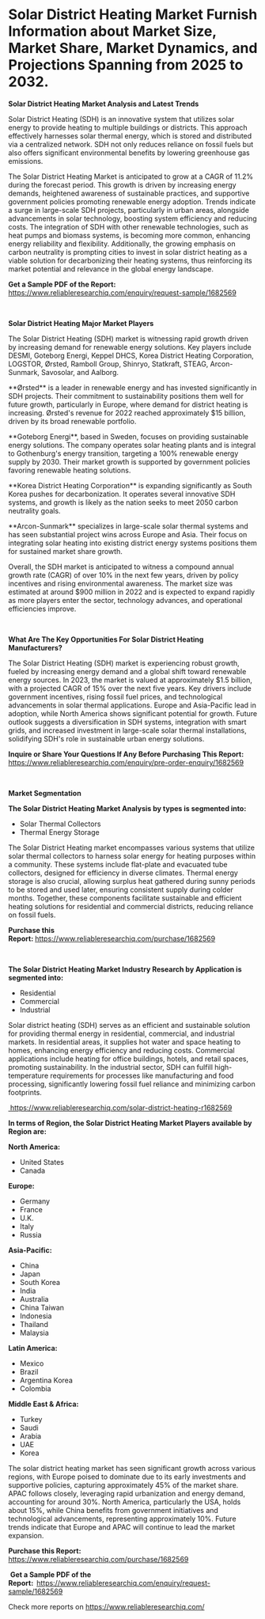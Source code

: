 <p><h1>Solar District Heating Market Furnish Information about Market Size, Market Share, Market Dynamics, and Projections Spanning from 2025 to 2032.</h1></p><p><strong>Solar District Heating Market Analysis and Latest Trends</strong></p>
<p><p>Solar District Heating (SDH) is an innovative system that utilizes solar energy to provide heating to multiple buildings or districts. This approach effectively harnesses solar thermal energy, which is stored and distributed via a centralized network. SDH not only reduces reliance on fossil fuels but also offers significant environmental benefits by lowering greenhouse gas emissions.</p><p>The Solar District Heating Market is anticipated to grow at a CAGR of 11.2% during the forecast period. This growth is driven by increasing energy demands, heightened awareness of sustainable practices, and supportive government policies promoting renewable energy adoption. Trends indicate a surge in large-scale SDH projects, particularly in urban areas, alongside advancements in solar technology, boosting system efficiency and reducing costs. The integration of SDH with other renewable technologies, such as heat pumps and biomass systems, is becoming more common, enhancing energy reliability and flexibility. Additionally, the growing emphasis on carbon neutrality is prompting cities to invest in solar district heating as a viable solution for decarbonizing their heating systems, thus reinforcing its market potential and relevance in the global energy landscape.</p></p>
<p><strong>Get a Sample PDF of the Report:&nbsp;</strong> <a href="https://www.reliableresearchiq.com/enquiry/request-sample/1682569?utm_campaign=1950&utm_medium=2&utm_source=Github&utm_content=ia&utm_term=13022025&utm_id=solar-district-heating">https://www.reliableresearchiq.com/enquiry/request-sample/1682569</a></p>
<p>&nbsp;</p>
<p><strong>Solar District Heating Major Market Players</strong></p>
<p><p>The Solar District Heating (SDH) market is witnessing rapid growth driven by increasing demand for renewable energy solutions. Key players include DESMI, Goteborg Energi, Keppel DHCS, Korea District Heating Corporation, LOGSTOR, Ørsted, Ramboll Group, Shinryo, Statkraft, STEAG, Arcon-Sunmark, Savosolar, and Aalborg.</p><p>**Ørsted** is a leader in renewable energy and has invested significantly in SDH projects. Their commitment to sustainability positions them well for future growth, particularly in Europe, where demand for district heating is increasing. Ørsted's revenue for 2022 reached approximately $15 billion, driven by its broad renewable portfolio.</p><p>**Goteborg Energi**, based in Sweden, focuses on providing sustainable energy solutions. The company operates solar heating plants and is integral to Gothenburg's energy transition, targeting a 100% renewable energy supply by 2030. Their market growth is supported by government policies favoring renewable heating solutions.</p><p>**Korea District Heating Corporation** is expanding significantly as South Korea pushes for decarbonization. It operates several innovative SDH systems, and growth is likely as the nation seeks to meet 2050 carbon neutrality goals.</p><p>**Arcon-Sunmark** specializes in large-scale solar thermal systems and has seen substantial project wins across Europe and Asia. Their focus on integrating solar heating into existing district energy systems positions them for sustained market share growth. </p><p>Overall, the SDH market is anticipated to witness a compound annual growth rate (CAGR) of over 10% in the next few years, driven by policy incentives and rising environmental awareness. The market size was estimated at around $900 million in 2022 and is expected to expand rapidly as more players enter the sector, technology advances, and operational efficiencies improve.</p></p>
<p>&nbsp;</p>
<p><strong>What Are The Key Opportunities For Solar District Heating Manufacturers?</strong></p>
<p><p>The Solar District Heating (SDH) market is experiencing robust growth, fueled by increasing energy demand and a global shift toward renewable energy sources. In 2023, the market is valued at approximately $1.5 billion, with a projected CAGR of 15% over the next five years. Key drivers include government incentives, rising fossil fuel prices, and technological advancements in solar thermal applications. Europe and Asia-Pacific lead in adoption, while North America shows significant potential for growth. Future outlook suggests a diversification in SDH systems, integration with smart grids, and increased investment in large-scale solar thermal installations, solidifying SDH's role in sustainable urban energy solutions.</p></p>
<p><strong>Inquire or Share Your Questions If Any Before Purchasing This Report:</strong> <a href="https://www.reliableresearchiq.com/enquiry/pre-order-enquiry/1682569?utm_campaign=1950&utm_medium=2&utm_source=Github&utm_content=ia&utm_term=13022025&utm_id=solar-district-heating">https://www.reliableresearchiq.com/enquiry/pre-order-enquiry/1682569</a></p>
<p>&nbsp;</p>
<p><strong>Market Segmentation</strong></p>
<p><strong>The Solar District Heating Market Analysis by types is segmented into:</strong></p>
<p><ul><li>Solar Thermal Collectors</li><li>Thermal Energy Storage</li></ul></p>
<p><p>The Solar District Heating market encompasses various systems that utilize solar thermal collectors to harness solar energy for heating purposes within a community. These systems include flat-plate and evacuated tube collectors, designed for efficiency in diverse climates. Thermal energy storage is also crucial, allowing surplus heat gathered during sunny periods to be stored and used later, ensuring consistent supply during colder months. Together, these components facilitate sustainable and efficient heating solutions for residential and commercial districts, reducing reliance on fossil fuels.</p></p>
<p><strong>Purchase this Report:&nbsp;</strong><a href="https://www.reliableresearchiq.com/purchase/1682569?utm_campaign=1950&utm_medium=2&utm_source=Github&utm_content=ia&utm_term=13022025&utm_id=solar-district-heating">https://www.reliableresearchiq.com/purchase/1682569</a></p>
<p>&nbsp;</p>
<p><strong>The Solar District Heating Market Industry Research by Application is segmented into:</strong></p>
<p><ul><li>Residential</li><li>Commercial</li><li>Industrial</li></ul></p>
<p><p>Solar district heating (SDH) serves as an efficient and sustainable solution for providing thermal energy in residential, commercial, and industrial markets. In residential areas, it supplies hot water and space heating to homes, enhancing energy efficiency and reducing costs. Commercial applications include heating for office buildings, hotels, and retail spaces, promoting sustainability. In the industrial sector, SDH can fulfill high-temperature requirements for processes like manufacturing and food processing, significantly lowering fossil fuel reliance and minimizing carbon footprints.</p></p>
<p><a href="https://www.reliableresearchiq.com/solar-district-heating-r1682569?utm_campaign=1950&utm_medium=2&utm_source=Github&utm_content=ia&utm_term=13022025&utm_id=solar-district-heating">&nbsp;https://www.reliableresearchiq.com/solar-district-heating-r1682569</a></p>
<p><strong>In terms of Region, the Solar District Heating Market Players available by Region are:</strong></p>
<p>
    <p> <strong> North America: </strong>
        <ul>
            <li>United States</li>
            <li>Canada</li>
        </ul>
        </p> 
    <p> <strong> Europe: </strong>
        <ul>
            <li>Germany</li>
            <li>France</li>
            <li>U.K.</li>
            <li>Italy</li>
            <li>Russia</li>
        </ul>
        </p> 
    <p> <strong> Asia-Pacific: </strong>
        <ul>
            <li>China</li>
            <li>Japan</li>
            <li>South Korea</li>
            <li>India</li>
            <li>Australia</li>
            <li>China Taiwan</li>
            <li>Indonesia</li>
            <li>Thailand</li>
            <li>Malaysia</li>
        </ul>
        </p> 
    <p> <strong> Latin America: </strong>
        <ul>
            <li>Mexico</li>
            <li>Brazil</li>
            <li>Argentina Korea</li>
            <li>Colombia</li>
        </ul>
        </p> 
    <p> <strong> Middle East & Africa: </strong>
        <ul>
            <li>Turkey</li>
            <li>Saudi</li>
            <li>Arabia</li>
            <li>UAE</li>
            <li>Korea</li>
        </ul>
    </p>
    </p>
<p><p>The solar district heating market has seen significant growth across various regions, with Europe poised to dominate due to its early investments and supportive policies, capturing approximately 45% of the market share. APAC follows closely, leveraging rapid urbanization and energy demand, accounting for around 30%. North America, particularly the USA, holds about 15%, while China benefits from government initiatives and technological advancements, representing approximately 10%. Future trends indicate that Europe and APAC will continue to lead the market expansion.</p></p>
<p><strong>Purchase this Report: </strong><a href="https://www.reliableresearchiq.com/purchase/1682569?utm_campaign=1950&utm_medium=2&utm_source=Github&utm_content=ia&utm_term=13022025&utm_id=solar-district-heating">https://www.reliableresearchiq.com/purchase/1682569</a></p>
<p>&nbsp;<strong>Get a Sample PDF of the Report:&nbsp;&nbsp;</strong><a href="https://www.reliableresearchiq.com/enquiry/request-sample/1682569?utm_campaign=1950&utm_medium=2&utm_source=Github&utm_content=ia&utm_term=13022025&utm_id=solar-district-heating">https://www.reliableresearchiq.com/enquiry/request-sample/1682569</a></p>
<p><strong></strong></p>
<p>Check more reports on <a href="https://www.reliableresearchiq.com/?utm_campaign=1950&utm_medium=2&utm_source=Github&utm_content=ia&utm_term=13022025&utm_id=solar-district-heating">https://www.reliableresearchiq.com/</a></p>
